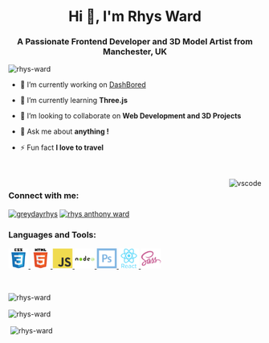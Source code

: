 <h1 align="center">Hi 👋, I'm Rhys Ward</h1>
<h3 align="center">A Passionate Frontend Developer and 3D Model Artist from Manchester, UK</h3>


<p align="left"> <img src="https://komarev.com/ghpvc/?username=rhys-ward&label=Profile%20views&color=0e75b6&style=flat" alt="rhys-ward" /> </p>

- 🔭 I’m currently working on [DashBored](https://github.com/Ben-Mostyn/DashboredFE)

- 🌱 I’m currently learning **Three.js**

- 👯 I’m looking to collaborate on **Web Development and 3D Projects**

- 💬 Ask me about **anything !**

- ⚡ Fun fact **I love to travel**

<br>
<br>
<img src="https://media4.giphy.com/media/3ohrygAnH3QLVxC3Pq/giphy.gif?cid=ecf05e47myc7duuwdm22en9bosz0ez6wcb3hugh7tkkno64u&rid=giphy.gif&ct=g" align="right" height="300" alt="vscode">


<h3 align="left">Connect with me:</h3>
<p align="left">
<a href="https://twitter.com/greydayrhys" target="blank"><img align="center" src="https://raw.githubusercontent.com/rahuldkjain/github-profile-readme-generator/master/src/images/icons/Social/twitter.svg" alt="greydayrhys" height="30" width="40" /></a>
<a href="https://linkedin.com/in/rhys anthony ward" target="blank"><img align="center" src="https://raw.githubusercontent.com/rahuldkjain/github-profile-readme-generator/master/src/images/icons/Social/linked-in-alt.svg" alt="rhys anthony ward" height="30" width="40" /></a>
</p>

<h3 align="left">Languages and Tools:</h3>
<p align="left"> <a href="https://www.w3schools.com/css/" target="_blank" rel="noreferrer"> <img src="https://raw.githubusercontent.com/devicons/devicon/master/icons/css3/css3-original-wordmark.svg" alt="css3" width="40" height="40"/> </a> <a href="https://www.w3.org/html/" target="_blank" rel="noreferrer"> <img src="https://raw.githubusercontent.com/devicons/devicon/master/icons/html5/html5-original-wordmark.svg" alt="html5" width="40" height="40"/> </a> <a href="https://developer.mozilla.org/en-US/docs/Web/JavaScript" target="_blank" rel="noreferrer"> <img src="https://raw.githubusercontent.com/devicons/devicon/master/icons/javascript/javascript-original.svg" alt="javascript" width="40" height="40"/> </a> <a href="https://nodejs.org" target="_blank" rel="noreferrer"> <img src="https://raw.githubusercontent.com/devicons/devicon/master/icons/nodejs/nodejs-original-wordmark.svg" alt="nodejs" width="40" height="40"/> </a> <a href="https://www.photoshop.com/en" target="_blank" rel="noreferrer"> <img src="https://raw.githubusercontent.com/devicons/devicon/master/icons/photoshop/photoshop-line.svg" alt="photoshop" width="40" height="40"/> </a> <a href="https://reactjs.org/" target="_blank" rel="noreferrer"> <img src="https://raw.githubusercontent.com/devicons/devicon/master/icons/react/react-original-wordmark.svg" alt="react" width="40" height="40"/> </a> <a href="https://sass-lang.com" target="_blank" rel="noreferrer"> <img src="https://raw.githubusercontent.com/devicons/devicon/master/icons/sass/sass-original.svg" alt="sass" width="40" height="40"/> </a> </p>
<br>
<p align="left"><img align="center" src="https://github-readme-stats.vercel.app/api/top-langs?username=rhys-ward&show_icons=true&locale=en&layout=compact" alt="rhys-ward" /></p>



<p><img align="center" src="https://github-readme-streak-stats.herokuapp.com/?user=rhys-ward&" alt="rhys-ward"  height = "200"/></p>
<p >&nbsp;<img align="center" src="https://github-readme-stats.vercel.app/api?username=rhys-ward&show_icons=true&locale=en" alt="rhys-ward" /></p>






